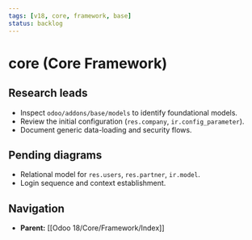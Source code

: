 ```yaml
---
tags: [v18, core, framework, base]
status: backlog
---
```

# core (Core Framework)

## Research leads
- Inspect `odoo/addons/base/models` to identify foundational models.
- Review the initial configuration (`res.company`, `ir.config_parameter`).
- Document generic data-loading and security flows.

## Pending diagrams
- Relational model for `res.users`, `res.partner`, `ir.model`.
- Login sequence and context establishment.






## Navigation
- **Parent:** [[Odoo 18/Core/Framework/Index]]
